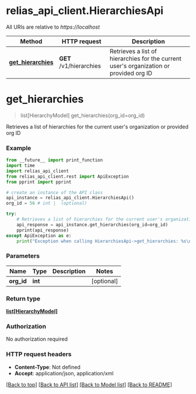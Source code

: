 # relias_api_client.HierarchiesApi

All URIs are relative to *https://localhost*

Method | HTTP request | Description
------------- | ------------- | -------------
[**get_hierarchies**](HierarchiesApi.md#get_hierarchies) | **GET** /v1/hierarchies | Retrieves a list of hierarchies for the current user&#39;s organization or provided org ID


# **get_hierarchies**
> list[HierarchyModel] get_hierarchies(org_id=org_id)

Retrieves a list of hierarchies for the current user's organization or provided org ID

### Example
```python
from __future__ import print_function
import time
import relias_api_client
from relias_api_client.rest import ApiException
from pprint import pprint

# create an instance of the API class
api_instance = relias_api_client.HierarchiesApi()
org_id = 56 # int |  (optional)

try:
    # Retrieves a list of hierarchies for the current user's organization or provided org ID
    api_response = api_instance.get_hierarchies(org_id=org_id)
    pprint(api_response)
except ApiException as e:
    print("Exception when calling HierarchiesApi->get_hierarchies: %s\n" % e)
```

### Parameters

Name | Type | Description  | Notes
------------- | ------------- | ------------- | -------------
 **org_id** | **int**|  | [optional] 

### Return type

[**list[HierarchyModel]**](HierarchyModel.md)

### Authorization

No authorization required

### HTTP request headers

 - **Content-Type**: Not defined
 - **Accept**: application/json, application/xml

[[Back to top]](#) [[Back to API list]](../README.md#documentation-for-api-endpoints) [[Back to Model list]](../README.md#documentation-for-models) [[Back to README]](../README.md)

